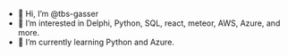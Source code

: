 - 👋 Hi, I’m @tbs-gasser
- 👀 I’m interested in Delphi, Python, SQL, react, meteor, AWS, Azure, and more.
- 🌱 I’m currently learning Python and Azure.

<!---
tbs-gasser/tbs-gasser is a ✨ special ✨ repository because its `README.md` (this file) appears on your GitHub profile.
You can click the Preview link to take a look at your changes.
--->
